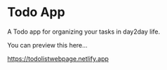 # Todo App
A Todo app for organizing your tasks in day2day life.

You can preview this here...

https://todolistwebpage.netlify.app
